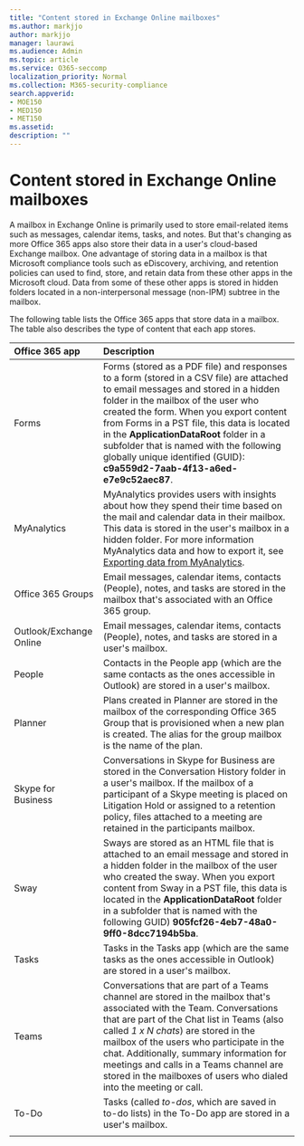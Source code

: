 ```yaml
---
title: "Content stored in Exchange Online mailboxes"
ms.author: markjjo
author: markjjo
manager: laurawi
ms.audience: Admin
ms.topic: article
ms.service: O365-seccomp
localization_priority: Normal
ms.collection: M365-security-compliance
search.appverid:
- MOE150
- MED150
- MET150
ms.assetid: 
description: ""
---
```


# Content stored in Exchange Online mailboxes

A mailbox in Exchange Online is primarily used to store email-related items such as messages, calendar items, tasks, and notes. But that's changing as more Office 365 apps also store their data in a user's cloud-based Exchange mailbox. One advantage of storing data in a mailbox is that Microsoft compliance tools such as eDiscovery, archiving, and retention policies can used to find, store, and retain data from these other apps in the Microsoft cloud. Data from some of these other apps is stored in hidden folders located in a non-interpersonal message (non-IPM) subtree in the mailbox.

The following table lists the Office 365 apps that store data in a mailbox. The table also describes the type of content that each app stores.

|Office 365 app  |Description  |
|:---------|:---------|
|Forms     <br/> |Forms (stored as a PDF file) and responses to a form (stored in a CSV file) are attached to email messages and stored in a hidden folder in the mailbox of the user who created the form. When you export content from Forms in a PST file, this data is located in the **ApplicationDataRoot** folder in a subfolder that is named with the following globally unique identified (GUID): **c9a559d2-7aab-4f13-a6ed-e7e9c52aec87**.        <br/> |
|MyAnalytics    <br/> |   MyAnalytics provides users with insights about how they spend their time based on the mail and calendar data in their mailbox. This data is stored in the user's mailbox in a hidden folder. For more information MyAnalytics data and how to export it, see [Exporting data from MyAnalytics](manage-gdpr-data-subject-requests-with-the-dsr-case-tool.md#exporting-data-from-myanalytics-and-the-office-roaming-service).      <br/> |
|Office 365 Groups    <br/>|  Email messages, calendar items, contacts (People), notes, and tasks are stored in the mailbox that's associated with an Office 365 group.       <br/> |
|Outlook/Exchange Online<br/>|  Email messages, calendar items, contacts (People), notes, and tasks are stored in a user's mailbox.       <br/> |
|People    <br/> |  Contacts in the People app (which are the same contacts as the ones accessible in Outlook) are stored in a user's mailbox.      <br/> |
|Planner     <br/> |   Plans created in Planner are stored in the mailbox of the corresponding Office 365 Group that is provisioned when a new plan is created. The alias for the group mailbox is the name of the plan.      <br/> |
|Skype for Business    <br/>  | Conversations in Skype for Business are stored in the Conversation History folder in a user's mailbox. If the mailbox of a participant of a Skype meeting is placed on Litigation Hold or assigned to a retention policy, files attached to a meeting are retained in the participants mailbox.         <br/> |
|Sway     <br/> |  Sways are stored as an HTML file that is attached to an email message and stored in a hidden folder in the mailbox of the user who created the sway. When you export content from Sway in a PST file, this data is located in the **ApplicationDataRoot** folder in a subfolder that is named with the following GUID) **905fcf26-4eb7-48a0-9ff0-8dcc7194b5ba**.       <br/> |
|Tasks    <br/> |  Tasks in the Tasks app (which are the same tasks as the ones accessible in Outlook) are stored in a user's mailbox.       <br/> |
|Teams    <br/>  |Conversations that are part of a Teams channel are stored in the mailbox that's associated with the Team. Conversations that are part of the Chat list in Teams (also called *1 x N chats*) are stored in the mailbox of the users who participate in the chat. Additionally, summary information for meetings and calls in a Teams channel are stored in the mailboxes of users who dialed into the meeting or call. <br/> | 
|To-Do  <br/> | Tasks (called *to-dos*, which are saved in to-do lists) in the To-Do app are stored in a user's mailbox.        <br/> |
||||
